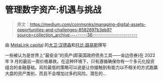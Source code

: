 # 管理数字资产:机遇与挑战

> 原文：<https://medium.com/coinmonks/managing-digital-assets-opportunities-and-challenges-8582697b3eb8?source=collection_archive---------36----------------------->

由 [MetaLink capital](https://metalinkcapital.com/) 的[大卫·汉德森](https://www.linkedin.com/in/davidbbhenderson/)和[托比·路易斯](https://www.linkedin.com/in/toby-lewis-7aa5a533/)撰写

一些被认为是世界上“最安全”的资产(即英国政府债务工具——金边债券)在 2022 年 9 月的最后一周价格暴跌。在这种环境下，只有遵循确保你有一个多元化投资组合的金融基础。风险最低的策略可以说是让你接触到有能力以不相关的方式跑赢大盘的资产类别，而且不会增加过多的风险。潜在的…